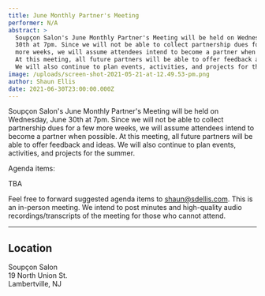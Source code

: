 ```yaml
---
title: June Monthly Partner's Meeting
performer: N/A
abstract: >
  Soupçon Salon's June Monthly Partner's Meeting will be held on Wednesday, June
  30th at 7pm. Since we will not be able to collect partnership dues for a few
  more weeks, we will assume attendees intend to become a partner when possible.
  At this meeting, all future partners will be able to offer feedback and ideas.
  We will also continue to plan events, activities, and projects for the summer.
image: /uploads/screen-shot-2021-05-21-at-12.49.53-pm.png
author: Shaun Ellis
date: 2021-06-30T23:00:00.000Z
---
```

Soupçon Salon's June Monthly Partner's Meeting will be held on Wednesday, June 30th at 7pm. Since we will not be able to collect partnership dues for a few more weeks, we will assume attendees intend to become a partner when possible. At this meeting, all future partners will be able to offer feedback and ideas. We will also continue to plan events, activities, and projects for the summer.

Agenda items:

TBA

Feel free to forward suggested agenda items to shaun@sdellis.com. This is an in-person meeting. We intend to post minutes and high-quality audio recordings/transcripts of the meeting for those who cannot attend.

- - -

## Location

Soupçon Salon<br/>
19 North Union St.<br/>
Lambertville, NJ